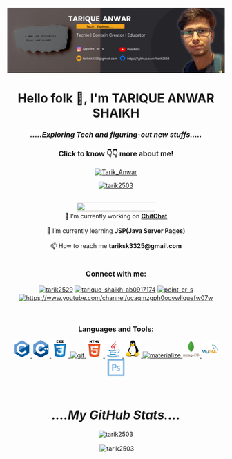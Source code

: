 <p align="center"> <img src="Margarita Perez (6).png" /></p>

<h1 align="center">Hello folk 👋, I'm TARIQUE ANWAR SHAIKH</h1>
<h3 align="center"><i>.....Exploring Tech and figuring-out new stuffs.....</i></h3>
<h3 align="center"> Click to know 👇👇 more about me!</h3>
<p align="center">
<a href="https://drive.google.com/file/d/1L8_YFpjozs-YZEbQSkFWzpI6gPYD0WpI/view?usp=sharing" target="blank"><img align="center" src="https://cdn-icons-png.flaticon.com/512/942/942748.png" alt="Tarik_Anwar" height="35" width="35" /></a>
</p>

<!--<p align="center"> <img src="https://komarev.com/ghpvc/?username=tarik2503&label=Profile%20views&color=0e75b6&style=flat" alt="tarik2503" /> </p>-->

<p align="center"> <a href="https://github.com/ryo-ma/github-profile-trophy"><img src="https://github-profile-trophy.vercel.app/?username=tarik2503" alt="tarik2503" /></a> </p><br>


<div  align="center">
<img src="https://camo.githubusercontent.com/417e6e178a69cc045c656d083ba983a59303f099087090269c01cacc6741ef29/68747470733a2f2f7170682e66732e71756f726163646e2e6e65742f6d61696e2d71696d672d6661376234626463336232663733653734396535633263363436643461653133"  width="60%" height="50%"/>
  </div>


<div align="center">
  🔭 I’m currently working on <b><a href="https://github.com/sameer90417/Web-Project">ChitChat</a></b><br><br>
  🌱 I’m currently learning <b>JSP(Java Server Pages)</b><br><br>
  📫 How to reach me <b>tariksk3325@gmail.com</b>
  </div>
  <br>

<h3 align="center">Connect with me:</h3>
<p align="center">
<a href="https://twitter.com/tarik2529" target="blank"><img align="center" src="https://raw.githubusercontent.com/rahuldkjain/github-profile-readme-generator/master/src/images/icons/Social/twitter.svg" alt="tarik2529" height="30" width="40" /></a>
<a href="https://linkedin.com/in/tarique-shaikh-ab0917174" target="blank"><img align="center" src="https://raw.githubusercontent.com/rahuldkjain/github-profile-readme-generator/master/src/images/icons/Social/linked-in-alt.svg" alt="tarique-shaikh-ab0917174" height="30" width="40" /></a>
<a align="center" href="https://instagram.com/point_er_s" target="blank"><img align="center" src="https://raw.githubusercontent.com/rahuldkjain/github-profile-readme-generator/master/src/images/icons/Social/instagram.svg" alt="point_er_s" height="30" width="40" /></a><a href="https://www.youtube.com/channel/UCaQmZGPH0OOvwlIquEfw07w" target="blank"><img align="center" src="https://raw.githubusercontent.com/rahuldkjain/github-profile-readme-generator/master/src/images/icons/Social/youtube.svg" alt="https://www.youtube.com/channel/ucaqmzgph0oovwliquefw07w" height="30" width="40" /></a>
</p>
<br>

<h3 align="center">Languages and Tools:</h3>
<p align="center"> <a href="https://www.cprogramming.com/" target="_blank" rel="noreferrer"> <img src="https://raw.githubusercontent.com/devicons/devicon/master/icons/c/c-original.svg" alt="c" width="40" height="40"/> </a> <a href="https://www.w3schools.com/cpp/" target="_blank" rel="noreferrer"> <img src="https://raw.githubusercontent.com/devicons/devicon/master/icons/cplusplus/cplusplus-original.svg" alt="cplusplus" width="40" height="40"/> </a> <a href="https://www.w3schools.com/css/" target="_blank" rel="noreferrer"> <img src="https://raw.githubusercontent.com/devicons/devicon/master/icons/css3/css3-original-wordmark.svg" alt="css3" width="40" height="40"/> </a> <a href="https://git-scm.com/" target="_blank" rel="noreferrer"> <img src="https://www.vectorlogo.zone/logos/git-scm/git-scm-icon.svg" alt="git" width="40" height="40"/> </a> <a href="https://www.w3.org/html/" target="_blank" rel="noreferrer"> <img src="https://raw.githubusercontent.com/devicons/devicon/master/icons/html5/html5-original-wordmark.svg" alt="html5" width="40" height="40"/> </a> <a href="https://www.java.com" target="_blank" rel="noreferrer"> <img src="https://raw.githubusercontent.com/devicons/devicon/master/icons/java/java-original.svg" alt="java" width="40" height="40"/> </a> <a href="https://www.linux.org/" target="_blank" rel="noreferrer"> <img src="https://raw.githubusercontent.com/devicons/devicon/master/icons/linux/linux-original.svg" alt="linux" width="40" height="40"/> </a> <a href="https://materializecss.com/" target="_blank" rel="noreferrer"> <img src="https://raw.githubusercontent.com/prplx/svg-logos/5585531d45d294869c4eaab4d7cf2e9c167710a9/svg/materialize.svg" alt="materialize" width="40" height="40"/> </a> <a href="https://www.mongodb.com/" target="_blank" rel="noreferrer"> <img src="https://raw.githubusercontent.com/devicons/devicon/master/icons/mongodb/mongodb-original-wordmark.svg" alt="mongodb" width="40" height="40"/> </a> <a href="https://www.mysql.com/" target="_blank" rel="noreferrer"> <img src="https://raw.githubusercontent.com/devicons/devicon/master/icons/mysql/mysql-original-wordmark.svg" alt="mysql" width="40" height="40"/> </a> <a href="https://www.photoshop.com/en" target="_blank" rel="noreferrer"> <img src="https://raw.githubusercontent.com/devicons/devicon/master/icons/photoshop/photoshop-line.svg" alt="photoshop" width="40" height="40"/> </a> </p><br>
<h1 align="center"><i>....My GitHub Stats....</i></h1>

<p align="center"><img align="cneter" src="https://github-readme-stats.vercel.app/api/top-langs?username=tarik2503&show_icons=true&locale=en&layout=compact" alt="tarik2503" /></p>

<p align="center">&nbsp;<img align="center" src="https://github-readme-stats.vercel.app/api?username=tarik2503&show_icons=true&locale=en" alt="tarik2503" /></p>
